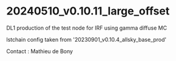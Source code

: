 # 20240510_v0.10.11_large_offset

DL1 production of the test node for IRF using gamma diffuse MC

lstchain config taken from '20230901_v0.10.4_allsky_base_prod'

Contact : Mathieu de Bony


